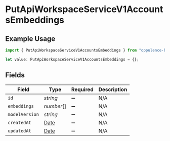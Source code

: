 # PutApiWorkspaceServiceV1AccountsEmbeddings

## Example Usage

```typescript
import { PutApiWorkspaceServiceV1AccountsEmbeddings } from "oppulence-backend-sdk/models/operations";

let value: PutApiWorkspaceServiceV1AccountsEmbeddings = {};
```

## Fields

| Field                                                                                         | Type                                                                                          | Required                                                                                      | Description                                                                                   |
| --------------------------------------------------------------------------------------------- | --------------------------------------------------------------------------------------------- | --------------------------------------------------------------------------------------------- | --------------------------------------------------------------------------------------------- |
| `id`                                                                                          | *string*                                                                                      | :heavy_minus_sign:                                                                            | N/A                                                                                           |
| `embeddings`                                                                                  | *number*[]                                                                                    | :heavy_minus_sign:                                                                            | N/A                                                                                           |
| `modelVersion`                                                                                | *string*                                                                                      | :heavy_minus_sign:                                                                            | N/A                                                                                           |
| `createdAt`                                                                                   | [Date](https://developer.mozilla.org/en-US/docs/Web/JavaScript/Reference/Global_Objects/Date) | :heavy_minus_sign:                                                                            | N/A                                                                                           |
| `updatedAt`                                                                                   | [Date](https://developer.mozilla.org/en-US/docs/Web/JavaScript/Reference/Global_Objects/Date) | :heavy_minus_sign:                                                                            | N/A                                                                                           |